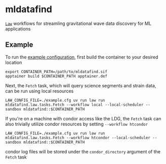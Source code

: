 # mldatafind
[`Law`](https://github.com/riga/law) workflows for streamling gravitational wave data discovery for ML applications

## Example
To run the [example configuration](./example.cfg), first build the container to your desired location

```console
export CONTAINER_PATH=/path/to/mldatafind.sif
apptainer build $CONTAINER_PATH apptainer.def
```

Next, the `Fetch` task, which will query science segments and strain data, can be run using local resources

```console
LAW_CONFIG_FILE=./example.cfg uv run law run mldatafind.law.tasks.Fetch --workflow local --local-scheduler --sandbox mldatafind::$CONTAINER_PATH
```

If you're on a machine with condor access like the LDG, the `Fetch` task can also trivially utilize condor resources by setting `--workflow htcondor` 

```console
LAW_CONFIG_FILE=./example.cfg uv run law run mldatafind.law.tasks.Fetch --workflow htcondor --local-scheduler --sandbox mldatafind::$CONTAINER_PATH
```

condor log files will be stored under the `condor_directory` argument of the `Fetch` task
